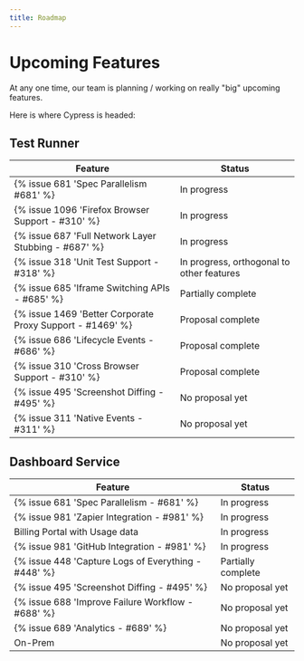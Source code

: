 ```yaml
---
title: Roadmap
---
```


# Upcoming Features

At any one time, our team is planning / working on really "big" upcoming features.

Here is where Cypress is headed:

## Test Runner

Feature | Status
--- | ---
{% issue 681 'Spec Parallelism #681' %} | In progress
{% issue 1096 'Firefox Browser Support - #310' %} | In progress
{% issue 687 'Full Network Layer Stubbing - #687' %} | In progress
{% issue 318 'Unit Test Support - #318' %} | In progress, orthogonal to other features
{% issue 685 'Iframe Switching APIs - #685' %} | Partially complete
{% issue 1469 'Better Corporate Proxy Support - #1469' %} | Proposal complete
{% issue 686 'Lifecycle Events - #686' %} | Proposal complete
{% issue 310 'Cross Browser Support - #310' %} | Proposal complete
{% issue 495 'Screenshot Diffing - #495' %} | No proposal yet
{% issue 311 'Native Events - #311' %} | No proposal yet

## Dashboard Service

Feature | Status
--- | ---
{% issue 681 'Spec Parallelism - #681' %} | In progress
{% issue 981 'Zapier Integration - #981' %} | In progress
Billing Portal with Usage data | In progress
{% issue 981 'GitHub Integration - #981' %} | In progress
{% issue 448 'Capture Logs of Everything - #448' %} | Partially complete
{% issue 495 'Screenshot Diffing - #495' %} | No proposal yet
{% issue 688 'Improve Failure Workflow - #688' %} | No proposal yet
{% issue 689 'Analytics - #689' %} | No proposal yet
On-Prem | No proposal yet
